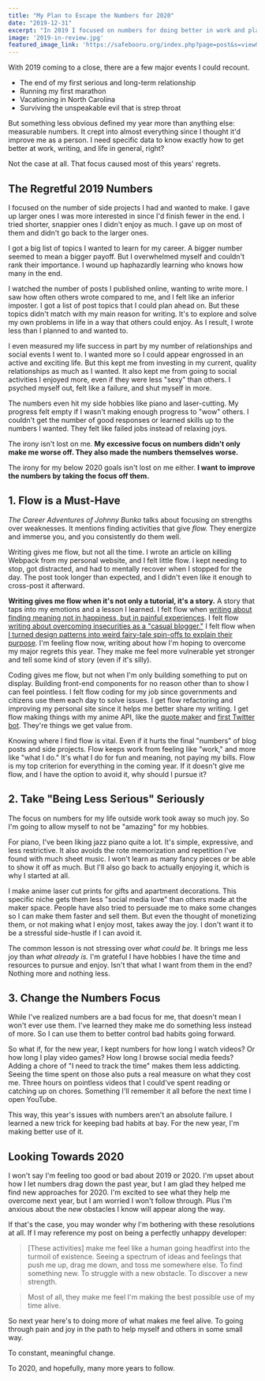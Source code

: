 ```yaml
---
title: "My Plan to Escape the Numbers for 2020"
date: "2019-12-31"
excerpt: "In 2019 I focused on numbers for doing better in work and play. That focus caused most of my past year's regrets, and I plan to take a much different approach for 2020."
image: '2019-in-review.jpg'
featured_image_link: 'https://safebooru.org/index.php?page=post&s=view&id=2440928'
---
```


With 2019 coming to a close, there are a few major events I could recount.

* The end of my first serious and long-term relationship
* Running my first marathon
* Vacationing in North Carolina
* Surviving the unspeakable evil that is strep throat

But something less obvious defined my year more than anything else: measurable numbers. It crept into almost everything since I thought it'd improve me as a person. I need specific data to know exactly how to get better at work, writing, and life in general, right?

Not the case at all. That focus caused most of this years' regrets.

## The Regretful 2019 Numbers

I focused on the number of side projects I had and wanted to make. I gave up larger ones I was more interested in since I'd finish fewer in the end. I tried shorter, snappier ones I didn't enjoy as much. I gave up on most of them and didn't go back to the larger ones.

I got a big list of topics I wanted to learn for my career. A bigger number seemed to mean a bigger payoff. But I overwhelmed myself and couldn't rank their importance. I wound up haphazardly learning who knows how many in the end.

I watched the number of posts I published online, wanting to write more. I saw how often others wrote compared to me, and I felt like an inferior imposter. I got a list of post topics that I could plan ahead on. But these topics didn't match with my main reason for writing. It's to explore and solve my own problems in life in a way that others could enjoy. As I result, I wrote less than I planned to and wanted to.

I even measured my life success in part by my number of relationships and social events I went to. I wanted more so I could appear engrossed in an active and exciting life. But this kept me from investing in my current, quality relationships as much as I wanted. It also kept me from going to social activities I enjoyed more, even if they were less "sexy" than others. I psyched myself out, felt like a failure, and shut myself in more.

The numbers even hit my side hobbies like piano and laser-cutting. My progress felt empty if I wasn't making enough progress to "wow" others. I couldn't get the number of good responses or learned skills up to the numbers I wanted. They felt like failed jobs instead of relaxing joys.

The irony isn't lost on me. **My excessive focus on numbers didn't only make me worse off. They also made the numbers themselves worse.**

The irony for my below 2020 goals isn't lost on me either. **I want to improve the numbers by taking the focus off them.**

## 1. Flow is a Must-Have

_The Career Adventures of Johnny Bunko_ talks about focusing on strengths over weaknesses. It mentions finding activities that give _flow._ They energize and immerse you, and you consistently do them well.

Writing gives me flow, but not all the time. I wrote an article on killing Webpack from my personal website, and I felt little flow. I kept needing to stop, got distracted, and had to mentally recover when I stopped for the day. The post took longer than expected, and I didn't even like it enough to cross-post it afterward.

**Writing gives me flow when it's not only a tutorial, it's a story.** A story that taps into my emotions and a lesson I learned. I felt flow when [writing about finding meaning not in happiness, but in painful experiences](https://www.maxwellantonucci.com/personal/philosophy/2017/05/16/perfectly-unhappy-developer.html). I felt flow [writing about overcoming insecurities as a "casual blogger."](https://dev.to/maxwell_dev/you-can-be-a-casual-blogger-ff0) I felt flow when [I turned design patterns into weird fairy-tale spin-offs to explain their purpose](https://www.maxwellantonucci.com/tag/design-pattern-fairy-tales). I'm feeling flow now, writing about how I'm hoping to overcome my major regrets this year. They make me feel more vulnerable yet stronger and tell some kind of story (even if it's silly).

Coding gives me flow, but not when I'm only building something to put on display. Building front-end components for no reason other than to show I can feel pointless. I felt flow coding for my job since governments and citizens use them each day to solve issues. I get flow refactoring and improving my personal site since it helps me better share my writing. I get flow making things with my anime API, like the [quote maker](https://www.quotemaker.maxwellantonucci.com/) and [first Twitter bot](https://www.maxwellantonucci.com/2019/07/08/anime-twitter-bot.html). They're things we get value from.

Knowing where I find flow is vital. Even if it hurts the final "numbers" of blog posts and side projects. Flow keeps work from feeling like "work," and more like "what I do." It's what I do for fun and meaning, not paying my bills. Flow is my top criterion for everything in the coming year. If it doesn't give me flow, and I have the option to avoid it, why should I pursue it?

## 2. Take "Being Less Serious" Seriously

The focus on numbers for my life outside work took away so much joy. So I'm going to allow myself to not be "amazing" for my hobbies.

For piano, I've been liking jazz piano quite a lot. It's simple, expressive, and less restrictive. It also avoids the rote memorization and repetition I've found with much sheet music. I won't learn as many fancy pieces or be able to show it off as much. But I'll also go back to actually enjoying it, which is why I started at all.

I make anime laser cut prints for gifts and apartment decorations. This specific niche gets them less "social media love" than others made at the maker space. People have also tried to persuade me to make some changes so I can make them faster and sell them. But even the thought of monetizing them, or not making what I enjoy most, takes away the joy. I don't want it to be a stressful side-hustle if I can avoid it.

The common lesson is not stressing over _what could be_. It brings me less joy than _what already is._ I'm grateful I have hobbies I have the time and resources to pursue and enjoy. Isn't that what I want from them in the end? Nothing more and nothing less.

## 3. Change the Numbers Focus

While I've realized numbers are a bad focus for me, that doesn't mean I won't ever use them. I've learned they make me do something less instead of more. So I can use them to better control bad habits going forward.

So what if, for the new year, I kept numbers for how long I watch videos? Or how long I play video games? How long I browse social media feeds? Adding a chore of "I need to track the time" makes them less addicting. Seeing the time spent on those also puts a real measure on what they cost me. Three hours on pointless videos that I could've spent reading or catching up on chores. Something I'll remember it all before the next time I open YouTube.

This way, this year's issues with numbers aren't an absolute failure. I learned a new trick for keeping bad habits at bay. For the new year, I'm making better use of it.

## Looking Towards 2020

I won't say I'm feeling too good or bad about 2019 or 2020. I'm upset about how I let numbers drag down the past year, but I am glad they helped me find new approaches for 2020. I'm excited to see what they help me overcome next year, but I am worried I won't follow through. Plus I'm anxious about the _new_ obstacles I know will appear along the way.

If that's the case, you may wonder why I'm bothering with these resolutions at all. If I may reference my post on being a perfectly unhappy developer:

> [These activities] make me feel like a human going headfirst into the turmoil of existence. Seeing a spectrum of ideas and feelings that push me up, drag me down, and toss me somewhere else. To find something new. To struggle with a new obstacle. To discover a new strength.

> Most of all, they make me feel I'm making the best possible use of my time alive.

So next year here's to doing more of what makes me feel alive. To going through pain and joy in the path to help myself and others in some small way.

To constant, meaningful change.

To 2020, and hopefully, many more years to follow.
